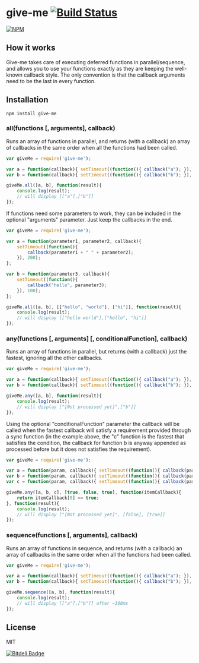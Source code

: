 give-me [![Build Status](https://secure.travis-ci.org/matteofigus/give-me.png?branch=master)](http://travis-ci.org/matteofigus/give-me)
=============

[![NPM](https://nodei.co/npm/give-me.png?downloads=true)](https://npmjs.org/package/give-me)

## How it works

Give-me takes care of executing deferred functions in parallel/sequence, and allows you to use your functions exactly as they are keeping the well-known callback style. The only convention is that the callback arguments need to be the last in every function.

## Installation

```shell
npm install give-me
```

### all(functions [, arguments], callback)

Runs an array of functions in parallel, and returns (with a callback) an array of callbacks in the same order when all the functions had been called.

```js
var giveMe = require('give-me');

var a = function(callback){ setTimeout((function(){ callback("a"); }), 200); };
var b = function(callback){ setTimeout((function(){ callback("b"); }), 100); };

giveMe.all([a, b], function(result){
	console.log(result);
	// will display [["a"],["b"]]
});
```

If functions need some parameters to work, they can be included in the optional "arguments" parameter. Just keep the callbacks in the end.

```js
var giveMe = require('give-me');

var a = function(parameter1, parameter2, callback){ 
	setTimeout((function(){ 
		callback(parameter1 + " " + parameter2);
	}), 200); 
};

var b = function(parameter3, callback){ 
	setTimeout((function(){ 
		callback("hello", parameter3);
	}), 100); 
};

giveMe.all([a, b], [["hello", "world"], ["hi"]], function(result){
	console.log(result);
	// will display [["hello world"],["hello", "hi"]]
});
```

### any(functions [, arguments] [, conditionalFunction], callback)
	
Runs an array of functions in parallel, but returns (with a callback) just the fastest, ignoring all the other callbacks.

```js
var giveMe = require('give-me');

var a = function(callback){ setTimeout((function(){ callback("a"); }), 2000); };
var b = function(callback){ setTimeout((function(){ callback("b"); }), 100); };

giveMe.any([a, b], function(result){
	console.log(result);
	// will display ["[Not processed yet]",["b"]]
});
```
	
Using the optional "conditionalFunction" parameter the callback will be called when the fastest callback will satisfy a requirement provided through a sync function (in the example above, the "c" function is the fastest that satisfies the condition, the callback for function b is anyway appended as processed before but it does not satisfies the requirement).

```js
var giveMe = require('give-me');

var a = function(param, callback){ setTimeout((function(){ callback(param) }), 200); }
var b = function(param, callback){ setTimeout((function(){ callback(param) }), 50); }
var c = function(param, callback){ setTimeout((function(){ callback(param) }), 100); }

giveMe.any([a, b, c], [true, false, true], function(itemCallback){
	return itemCallback[0] == true;
}, function(result){
	console.log(result);
	// will display ["[Not processed yet]", [false], [true]]
});
```

### sequence(functions [, arguments], callback)

Runs an array of functions in sequence, and returns (with a callback) an array of callbacks in the same order when all the functions had been called. 

```js
var giveMe = require('give-me');

var a = function(callback){ setTimeout((function(){ callback("a"); }), 200); };
var b = function(callback){ setTimeout((function(){ callback("b"); }), 100); };

giveMe.sequence([a, b], function(result){
	console.log(result);
	// will display [["a"],["b"]] after ~300ms
});
```

## License

MIT


[![Bitdeli Badge](https://d2weczhvl823v0.cloudfront.net/matteofigus/give-me/trend.png)](https://bitdeli.com/free "Bitdeli Badge")